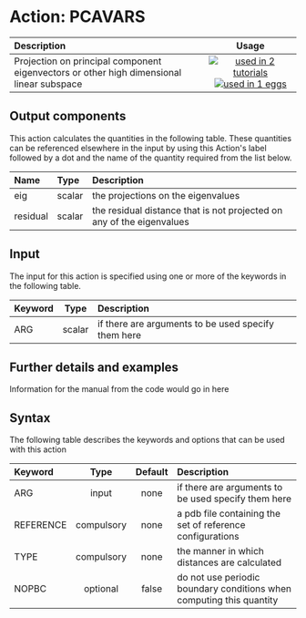 # Action: PCAVARS

| Description    | Usage |
|:--------|:--------:|
| Projection on principal component eigenvectors or other high dimensional linear subspace | [![used in 2 tutorials](https://img.shields.io/badge/tutorials-2-green.svg)](https://www.plumed-tutorials.org/browse.html?search=PCAVARS)[![used in 1 eggs](https://img.shields.io/badge/nest-1-green.svg)](https://www.plumed-nest.org/browse.html?search=PCAVARS) | 

## Output components

This action calculates the quantities in the following table.  These quantities can be referenced elsewhere in the input by using this Action's label followed by a dot and the name of the quantity required from the list below.

| Name | Type | Description |
|:-------|:-----|:-------|
| eig | scalar | the projections on the eigenvalues | 
| residual | scalar | the residual distance that is not projected on any of the eigenvalues | 


## Input

The input for this action is specified using one or more of the keywords in the following table.

| Keyword |  Type | Description |
|:--------|:------:|:-----------|
| ARG | scalar | if there are arguments to be used specify them here |


## Further details and examples 
Information for the manual from the code would go in here 
## Syntax 
The following table describes the keywords and options that can be used with this action 

| Keyword | Type | Default | Description |
|:-------|:----:|:-------:|:-----------|
| ARG | input | none | if there are arguments to be used specify them here |
| REFERENCE | compulsory | none | a pdb file containing the set of reference configurations |
| TYPE | compulsory | none |  the manner in which distances are calculated |
| NOPBC | optional | false |  do not use periodic boundary conditions when computing this quantity |
